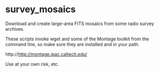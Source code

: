 # survey_mosaics
Download and create large-area FITS mosaics from some radio survey archives.

These scripts invoke wget and some of the Montage toolkit from the command line, so make sure they are installed and in your path.

http://http://montage.ipac.caltech.edu/

Use at your own risk, etc.
